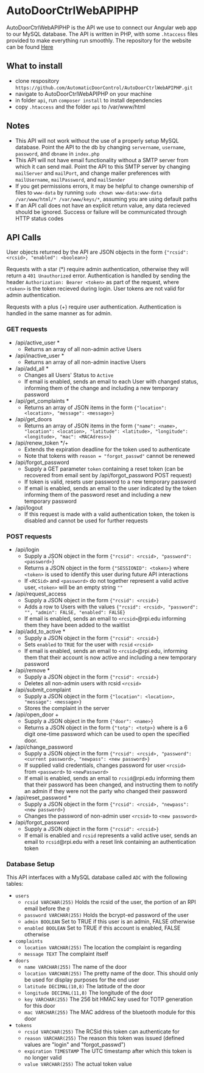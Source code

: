 # AutoDoorCtrlWebAPIPHP
AutoDoorCtrlWebAPIPHP is the API we use to connect our Angular web app to our MySQL database. The API is written in PHP, with some `.htaccess` files provided to make everything run smoothly. The repository for the website can be found [Here](https://github.com/AutomaticDoorControl/AutoDoorCtrlWeb)

## What to install
  * clone respository `https://github.com/AutomaticDoorControl/AutoDoorCtrlWebAPIPHP.git`
  * navigate to AutoDoorCtrlWebAPIPHP on your machine
  * in folder `api`, run `composer install` to install dependencies
  * copy `.htaccess` and the folder `api` to /var/www/html
## Notes  
  * This API will not work without the use of a properly setup MySQL database. Point the API to the db by changing `servername`, `username`, `password`, and `dbname` in `index.php`
  * This API will not have email functionality without a SMTP server from which it can send mail. Point the API to this SMTP server by changing `mailServer` and `mailPort`, and change mailer preferences with `mailUsername`, `mailPassword`, and `mailSender`
  * If you get permissions errors, it may be helpful to change ownership of files to `www-data` by running `sudo chown www-data:www-data /var/www/html/* /var/www/keys/*`, assuming you are using default paths
  * If an API call does not have an explicit return value, any data recieved should be ignored. Success or failure will be communicated through HTTP status codes

## API Calls
User objects returned by the API  are JSON objects in the form `{"rcsid": <rcsid>, "enabled": <boolean>}`

Requests with a star (\*) require admin authentication, otherwise they will return a `401 Unauthorized` error. Authentication is handled by sending the header `Authorization: Bearer <token>` as part of the request, where `<token>` is the token recieved during login. User tokens are not valid for admin authentication.

Requests with a plus (+) require user authentication. Authentication is handled in the same manner as for admin. 

### GET requests
* /api/active_user \*
    * Returns an array of all non-admin active Users
* /api/inactive_user \*
    * Returns an array of all non-admin inactive Users
* /api/add_all \*
    * Changes all Users' Status to `Active`
    * If email is enabled, sends an email to each User with changed status, informing them of the change and including a new temporary password
* /api/get_complaints \*
    * Returns an array of JSON items in the form `{"location": <location>, "message": <message>}`
* /api/get_doors
    * Returns an array of JSON items in the form `{"name": <name>, "location": <location>, "latitude": <latitude>, "longitude": <longitude>, "mac": <MACAdress>}`
* /api/renew_token \*/+
    * Extends the expiration deadline for the token used to authenticate
    * Note that tokens with `reason = "forgot_passwd"` cannot be renewed
* /api/forgot_password
    * Supply a GET parameter `token` containing a reset token (can be recovered from email sent by /api/forgot_password POST request)
    * If token is valid, resets user password to a new temporary password
    * If email is enabled, sends an email to the user indicated by the token informing them of the password reset and including a new temporary password
* /api/logout
    * If this request is made with a valid authentication token, the token is disabled and cannot be used for further requests

### POST requests
* /api/login
    * Supply a JSON object in the form `{"rcsid": <rcsid>, "password": <password>}`
    * Returns a JSON object in the form `{"SESSIONID": <token>}` where `<token>` is used to identify this user during future API interactions
    * If `<RCSid>` and `<password>` do not together represent a valid active user, `<token>` will be an empty string `""`
* /api/request_access
    * Supply a JSON object in the form `{"rcsid": <rcsid>}`
    * Adds a row to Users with the values `{"rcsid": <rcsid>, "password": "", "admin": FALSE, "enabled": FALSE}`
    * If email is enabled, sends an email to `<rcsid>`@rpi.edu informing them they have been added to the waitlist
* /api/add_to_active \*
    * Supply a JSON object in the form `{"rcsid": <rcsid>}`
    * Sets `enabled` to `TRUE` for the user with `rcsid` `<rcsid>`
    * If email is enabled, sends an email to `<rcsid>`@rpi.edu, informing them that their account is now active and including a new temporary password
* /api/remove \*
    * Supply a JSON object in the form `{"rcsid": <rcsid>}`
    * Deletes all non-admin users with rcsid `<rcsid>`
* /api/submit_complaint
    * Supply a JSON object in the form `{"location": <location>, "message": <message>}`
    * Stores the complaint in the server
* /api/open_door +
    * Supply a JSON object in the form `{"door": <name>}`
    * Returns a JSON object in the form `{"totp": <totp>}` where <totp> is a 6 digit one-time password which can be used to open the specified door.
 * /api/change_password
    * Supply a JSON object in the form `{"rcsid": <rcsid>, "password": <current password>, "newpass": <new password>}`
    * If supplied valid credentials, changes password for user `<rcsid>` from `<password>` to `<newPassword>`
    * If email is enabled, sends an email to `rcsid`@rpi.edu informing them that their password has been changed, and instructing them to notify an admin if they were not the party who changed their password
* /api/reset_password *
    * Supply a JSON object in the form `{"rcsid": <rcsid>, "newpass": <new password>}`
    * Changes the password of non-admin user `<rcsid>` to `<new password>`
* /api/forgot_password
    * Supply a JSON object in the form `{"rcsid": <rcsid>}`
    * If email is enabled and `rcsid` represents a valid active user, sends an email to `rcsid`@rpi.edu with a reset link containing an authentication token

### Database Setup
This API interfaces with a MySQL database called `ADC` with the following tables:
* `users`
    * `rcsid VARCHAR(255)` Holds the rcsid of the user, the portion of an RPI email before the `@`
    * `password VARCHAR(255)` Holds the bcrypt-ed password of the user
    * `admin BOOLEAN` Set to TRUE if this user is an admin, FALSE otherwise
    * `enabled BOOLEAN` Set to TRUE if this account is enabled, FALSE otherwise
* `complaints`
    * `location VARCHAR(255)` The location the complaint is regarding
    * `message TEXT` The complaint itself
* `doors`
    * `name VARCHAR(255)` The name of the door
    * `location VARCHAR(255)` The pretty name of the door. This should only be used for display purposes for the end user
    * `latitude DECIMAL(10,8)` The latitude of the door
    * `longitude DECIMAL(11,8)` The longitude of the door
    * `key VARCHAR(255)` The 256 bit HMAC key used for TOTP generation for this door
    * `mac VARCHAR(255)` The MAC address of the bluetooth module for this door
* `tokens`
    * `rcsid VARCHAR(255)` The RCSid this token can authenticate for
    * `reason VARCHAR(255)` The reason this token was issued (defined values are "login" and "forgot_passwd")
    * `expiration TIMESTAMP` The UTC timestamp after which this token is no longer valid
    * `value VARCHAR(255)` The actual token value
